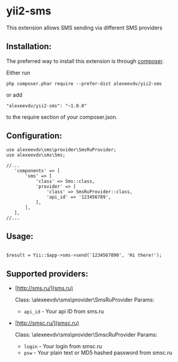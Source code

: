 # yii2-sms
This extension allows SMS sending via different SMS providers


Installation:
-------------

The preferred way to install this extension is through [composer](https://getcomposer.org/download/).

Either run

```
php composer.phar require --prefer-dist alexeevdv/yii2-sms
```

or add

```
"alexeevdv/yii2-sms": "~1.0.0"
```

to the require section of your composer.json.


Configuration:
--------------
```
use alexeevdv\sms\provider\SmsRuProvider;
use alexeevdv\sms\Sms;

//...
   'components' => [
       'sms' => [
           'class' => Sms::class,
           'provider' => [
               'class' => SmsRuProvider::class,
               'api_id' => '123456789',
           ],
       ],
   ],
//...

```

Usage:
------

```

$result = Yii::$app->sms->send('1234567890', 'Hi there!');

```

Supported providers:
--------------------

* [http://sms.ru/](sms.ru)

  Class: \alexeevdv\sms\provider\SmsRuProvider
  Params:
  * `api_id` - Your api ID from sms.ru

* [http://smsc.ru/](smsc.ru)
  
  Class: \alexeevdv\sms\provider\SmscRuProvider
  Params:
  * `login` - Your login from smsc.ru
  * `psw` - Your plain text or MD5 hashed password from smsc.ru
